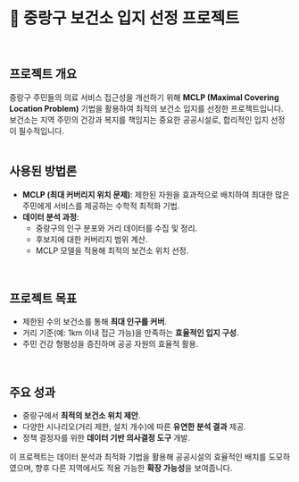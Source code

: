 
# 🏥 중랑구 보건소 입지 선정 프로젝트
 <br> 

## 프로젝트 개요
중랑구 주민들의 의료 서비스 접근성을 개선하기 위해 **MCLP (Maximal Covering Location Problem)** 기법을 활용하여 최적의 보건소 입지를 선정한 프로젝트입니다. 보건소는 지역 주민의 건강과 복지를 책임지는 중요한 공공시설로, 합리적인 입지 선정이 필수적입니다.
 <br> 
 <br> 
 
## 사용된 방법론
- **MCLP (최대 커버리지 위치 문제)**: 제한된 자원을 효과적으로 배치하여 최대한 많은 주민에게 서비스를 제공하는 수학적 최적화 기법.
- **데이터 분석 과정**:
  - 중랑구의 인구 분포와 거리 데이터를 수집 및 정리.
  - 후보지에 대한 커버리지 범위 계산.
  - MCLP 모델을 적용해 최적의 보건소 위치 선정.
 <br> 

## 프로젝트 목표
- 제한된 수의 보건소를 통해 **최대 인구를 커버**.
- 거리 기준(예: 1km 이내 접근 가능)을 만족하는 **효율적인 입지 구성**.
- 주민 건강 형평성을 증진하며 공공 자원의 효율적 활용.
 <br> 

## 주요 성과
- 중랑구에서 **최적의 보건소 위치 제안**.
- 다양한 시나리오(거리 제한, 설치 개수)에 따른 **유연한 분석 결과** 제공.
- 정책 결정자를 위한 **데이터 기반 의사결정 도구** 개발.

이 프로젝트는 데이터 분석과 최적화 기법을 활용해 공공시설의 효율적인 배치를 도모하였으며, 향후 다른 지역에서도 적용 가능한 **확장 가능성**을 보여줍니다.
